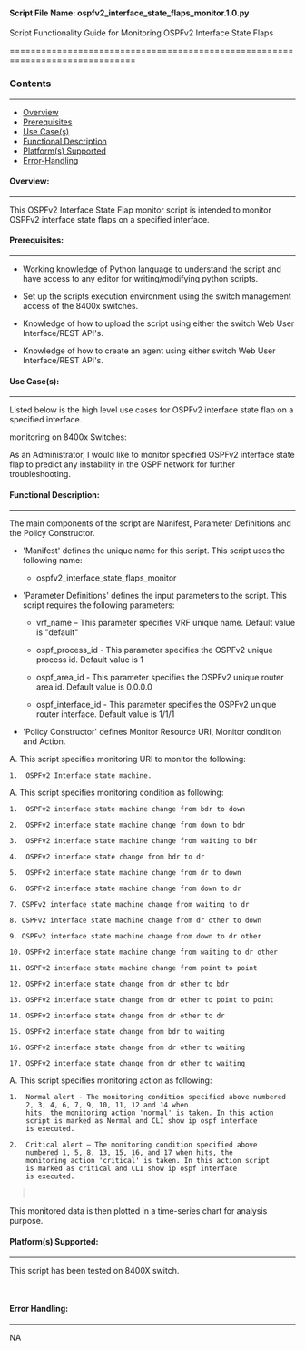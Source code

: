 #### Script File Name: ospfv2\_interface\_state\_flaps\_monitor.1.0.py

Script Functionality Guide for Monitoring OSPFv2 Interface State Flaps

==============================================================================

### Contents

------------------------------------------------------------------------------
- [Overview](#Overview)
- [Prerequisites](#Prerequisites)
- [Use Case(s)](#Use_Case)
- [Functional Description](#Functional_Description)
- [Platform(s) Supported](#Platforms_Supported)
- [Error-Handling](#Error-Handling)


<a id='Overview'></a>
#### Overview:

------------------------------------------------------------------------------

This OSPFv2 Interface State Flap monitor script is intended to monitor OSPFv2 
interface state flaps on a specified interface.

<a id='Prerequisites'></a>
#### Prerequisites:
------------------------------------------------------------------------------
- Working knowledge of Python language to understand the script and have 
access to any editor for writing/modifying python scripts.

- Set up the scripts execution environment using the switch management access 
of the 8400x switches.

- Knowledge of how to upload the script using either the switch Web User 
Interface/REST API's.

- Knowledge of how to create an agent using either switch Web User 
Interface/REST API's.

<a id='Use_Case'/></a>
#### Use Case(s):

------------------------------------------------------------------------------

Listed below is the high level use cases for OSPFv2 interface state flap
on a specified interface.

monitoring on 8400x Switches:

As an Administrator, I would like to monitor specified OSPFv2 interface
state flap to predict any instability in the OSPF network for further
troubleshooting.
 
<a id='Functional_Description'/></a>
#### Functional Description:

------------------------------------------------------------------------------

The main components of the script are Manifest, Parameter Definitions and the 
Policy Constructor.

- 'Manifest' defines the unique name for this script. This script uses the
following name:

	- ospfv2\_interface\_state\_flaps\_monitor

- 'Parameter Definitions' defines the input parameters to the script. This
script requires the following parameters:

	- vrf\_name – This parameter specifies VRF unique name. Default value is 
	"default"

	- ospf\_process\_id - This parameter specifies the OSPFv2 unique 
	process id. Default value is 1

	- ospf\_area\_id - This parameter specifies the OSPFv2 unique router 
	area id. Default value is 0.0.0.0

	- ospf\_interface\_id - This parameter specifies the OSPFv2 unique 
	router interface. Default value is 1/1/1

- 'Policy Constructor' defines Monitor Resource URI, Monitor condition and 
Action.

A.  This script specifies monitoring URI to monitor the following:

    1.  OSPFv2 Interface state machine.

<!-- -->

A.  This script specifies monitoring condition as following:

    1.  OSPFv2 interface state machine change from bdr to down

    2.  OSPFv2 interface state machine change from down to bdr

    3.  OSPFv2 interface state machine change from waiting to bdr

    4.  OSPFv2 interface state change from bdr to dr

    5.  OSPFv2 interface state machine change from dr to down

    6.  OSPFv2 interface state machine change from down to dr

    7. OSPFv2 interface state machine change from waiting to dr

    8. OSPFv2 interface state machine change from dr other to down

    9. OSPFv2 interface state machine change from down to dr other

    10. OSPFv2 interface state machine change from waiting to dr other

    11. OSPFv2 interface state machine change from point to point

    12. OSPFv2 interface state change from dr other to bdr

    13. OSPFv2 interface state change from dr other to point to point

    14. OSPFv2 interface state change from dr other to dr

    15. OSPFv2 interface state change from bdr to waiting

    16. OSPFv2 interface state change from dr other to waiting

    17. OSPFv2 interface state change from dr other to waiting

A.  This script specifies monitoring action as following:

    1.  Normal alert - The monitoring condition specified above numbered
        2, 3, 4, 6, 7, 9, 10, 11, 12 and 14 when
        hits, the monitoring action 'normal' is taken. In this action
        script is marked as Normal and CLI show ip ospf interface 
        is executed.

    2.  Critical alert – The monitoring condition specified above
        numbered 1, 5, 8, 13, 15, 16, and 17 when hits, the
        monitoring action 'critical' is taken. In this action script
        is marked as critical and CLI show ip ospf interface
        is executed.

>  

This monitored data is then plotted in a time-series chart for analysis
purpose.

<a id='Platforms_Supported'/></a>
#### Platform(s) Supported:
------------------------------------------------------------------------------
This script has been tested on 8400X switch.

 
<a id='Error-Handling'/></a>
#### Error Handling:

------------------------------------------------------------------------------

NA